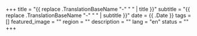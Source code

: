 +++
title =  "{{ replace .TranslationBaseName "-" " " | title }}"
subtitle = "{{ replace .TranslationBaseName "-" " " | subtitle }}"
date = {{ .Date }}
tags = []
featured_image = ""
region = ""
description = ""
lang = "en"
status = ""
+++
